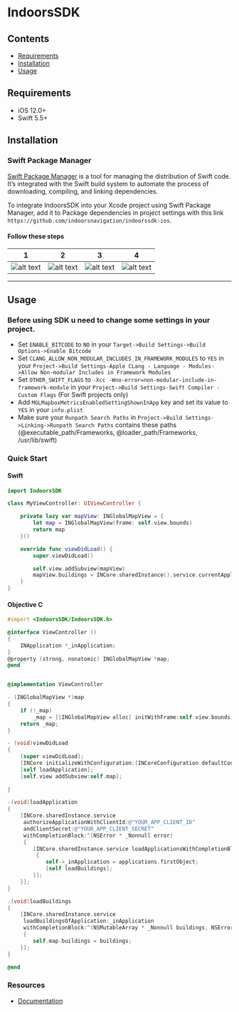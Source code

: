 # IndoorsSDK
## Contents

- [Requirements](#requirements)
- [Installation](#installation)
- [Usage](#usage)

## Requirements

- iOS 12.0+
- Swift 5.5+

## Installation

### Swift Package Manager

[Swift Package Manager](https://swift.org/package-manager/) is a tool for managing the distribution of Swift code. It’s integrated with the Swift build system to automate the process of downloading, compiling, and linking dependencies.

To integrate IndoorsSDK into your Xcode project using Swift Package Manager, add it to Package dependencies in project settings with this link ```https://github.com/indoorsnavigation/indoorssdk-ios```.

#### Follow these steps

1 | 2 | 3 | 4
--- | --- | --- | ---
![alt text](https://i.ibb.co/MBGt6Wb/2023-01-23-11-19-53.png "Adding dependecy to project in XCode") | ![alt text](https://i.ibb.co/JRzBXSB/2023-01-23-11-13-54.png "Searching for SDK") | ![alt text](https://i.ibb.co/TKhpS89/2023-01-23-11-20-49.png "") | ![alt text](https://i.ibb.co/QCv9L3r/2023-01-23-11-21-07.png "Final result")

---

## Usage

### Before using SDK u need to change some settings in your project.
* Set ```ENABLE_BITCODE``` to ```NO``` in your ```Target->Build Settings->Build Options->Enable Bitcode```
* Set ```CLANG_ALLOW_NON_MODULAR_INCLUDES_IN_FRAMEWORK_MODULES``` to ```YES``` in your ```Project->Build Settings-Apple CLang - Language - Modules->Allow Non-modular Includes in Framework Modules```
* Set ```OTHER_SWIFT_FLAGS``` to ```-Xcc -Wno-error=non-modular-include-in-framework-module``` in your ```Project->Build Settings-Swift Compiler - Custom Flags``` (For Swift projects only)
* Add ```MGLMapboxMetricsEnabledSettingShownInApp``` key and set its value to ```YES``` in your ```info.plist```
* Make sure your ```Runpath Search Paths``` in ```Project->Build Settings->Linking->Runpath Search Paths``` contains these paths (@executable_path/Frameworks, @loader_path/Frameworks, /usr/lib/swift)

### Quick Start
#### Swift
```swift
import IndoorsSDK

class MyViewController: UIViewController {

    private lazy var mapView: INGlobalMapView = {
		let map = INGlobalMapView(frame: self.view.bounds)
		return map
	}()

    override func viewDidLoad() {
        super.viewDidLoad()

        self.view.addSubview(mapView)
        mapView.buildings = INCore.sharedInstance().service.currentApplication.buildings.firstObject
    }
}
```

#### Objective C
```objective-c
#import <IndoorsSDK/IndoorsSDK.h>

@interface ViewController ()
{
    INApplication *_inApplication;
}
@property (strong, nonatomic) INGlobalMapView *map;
@end


@implementation ViewController

- (INGlobalMapView *)map
{
	if (!_map)
		_map = [[INGlobalMapView alloc] initWithFrame:self.view.bounds];
	return _map;
}

- (void)viewDidLoad
{
    [super viewDidLoad];
    [INCore initializeWithConfiguration:[INCoreConfiguration defaultConfiguration]];
	[self loadApplication];
	[self.view addSubview:self.map];
	
}

-(void)loadApplication
{
	[INCore.sharedInstance.service
	 authorizeApplicationWithClientId:@"YOUR_APP_CLIENT_ID"
	 andClientSecret:@"YOUR_APP_CLIENT_SECRET"
	 withCompletionBlock:^(NSError * _Nonnull error)
	 {
		[INCore.sharedInstance.service loadApplicationsWithCompletionBlock:^(NSMutableArray * _Nonnull applications, NSError * _Nonnull error)
		 {
			self->_inApplication = applications.firstObject;
			[self loadBuildings];
		}];
	}];
}

-(void)loadBuildings
{
	[INCore.sharedInstance.service
	 loadBuildingsOfApplication:_inApplication
	 withCompletionBlock:^(NSMutableArray * _Nonnull buildings, NSError * _Nonnull error)
	 {
		self.map.buildings = buildings;
	}];
}

@end
```

### Resources

- [Documentation](https://inservice.indoorsnavi.pro/main/docs/chapter/54)

